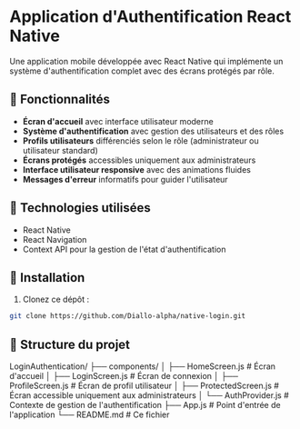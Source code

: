 # Application d'Authentification React Native

Une application mobile développée avec React Native qui implémente un système d'authentification complet avec des écrans protégés par rôle.

## 📱 Fonctionnalités

- **Écran d'accueil** avec interface utilisateur moderne
- **Système d'authentification** avec gestion des utilisateurs et des rôles
- **Profils utilisateurs** différenciés selon le rôle (administrateur ou utilisateur standard)
- **Écrans protégés** accessibles uniquement aux administrateurs
- **Interface utilisateur responsive** avec des animations fluides
- **Messages d'erreur** informatifs pour guider l'utilisateur

## 🔧 Technologies utilisées

- React Native
- React Navigation
- Context API pour la gestion de l'état d'authentification

## 🚀 Installation

1. Clonez ce dépôt :
```bash
git clone https://github.com/Diallo-alpha/native-login.git
```

## 📂 Structure du projet

LoginAuthentication/
├── components/
│   ├── HomeScreen.js       # Écran d'accueil
│   ├── LoginScreen.js      # Écran de connexion
│   ├── ProfileScreen.js    # Écran de profil utilisateur
│   ├── ProtectedScreen.js  # Écran accessible uniquement aux administrateurs
│   └── AuthProvider.js     # Contexte de gestion de l'authentification
├── App.js                  # Point d'entrée de l'application
└── README.md               # Ce fichier